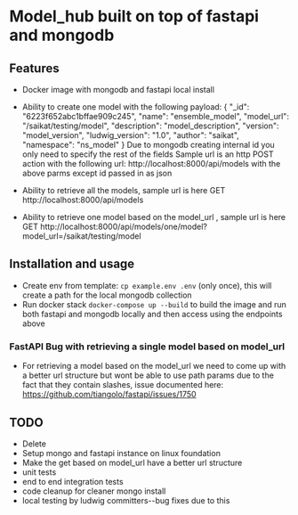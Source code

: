 # Model_hub built on top of fastapi and mongodb

## Features

- Docker image with mongodb and fastapi local install

- Ability to create one model with the following payload:
  {
  "\_id": "6223f652abc1bffae909c245",
  "name": "ensemble_model",
  "model_url": "/saikat/testing/model",
  "description": "model_description",
  "version": "model_version",
  "ludwig_version": "1.0",
  "author": "saikat",
  "namespace": "ns_model"
  }
  Due to mongodb creating internal id you only need to specify the rest of the fields
  Sample url is an http POST action with the following url: http://localhost:8000/api/models with the above parms except id passed in as json

- Ability to retrieve all the models, sample url is here GET http://localhost:8000/api/models

- Ability to retrieve one model based on the model_url , sample url is here GET http://localhost:8000/api/models/one/model?model_url=/saikat/testing/model

## Installation and usage

- Create env from template: `cp example.env .env` (only once), this will create a path for the local mongodb collection
- Run docker stack `docker-compose up --build` to build the image and run both fastapi and mongodb locally and then access using the endpoints above

### FastAPI Bug with retrieving a single model based on model_url

- For retrieving a model based on the model_url we need to come up with a better url structure but wont be able to use path params due to the fact that they contain slashes, issue documented here: https://github.com/tiangolo/fastapi/issues/1750

## TODO

- Delete
- Setup mongo and fastapi instance on linux foundation
- Make the get based on model_url have a better url structure
- unit tests
- end to end integration tests
- code cleanup for cleaner mongo install
- local testing by ludwig committers--bug fixes due to this
